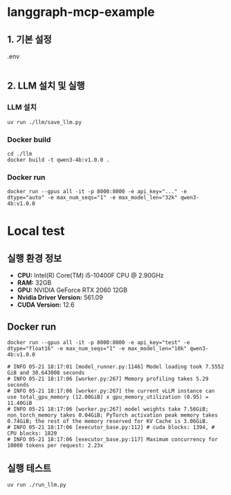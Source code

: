 # langgraph-mcp-example

## 1. 기본 설정
.env
```text

``` 

## 2. LLM 설치 및 실행

### LLM 설치
```shell
uv run ./llm/save_llm.py
```

### Docker build
```shell
cd ./llm
docker build -t qwen3-4b:v1.0.0 .
```

### Docker run
```shell
docker run --gpus all -it -p 8000:8000 -e api_key="..." -e dtype="auto" -e max_num_seqs="1" -e max_model_len="32k" qwen3-4b:v1.0.0
```


# Local test

## 실행 환경 정보
- **CPU:** Intel(R) Core(TM) i5-10400F CPU @ 2.90GHz
- **RAM:** 32GB
- **GPU:** NVIDIA GeForce RTX 2060 12GB
- **Nvidia Driver Version:** 561.09
- **CUDA Version:** 12.6

## Docker run
```shell
docker run --gpus all -it -p 8000:8000 -e api_key="test" -e dtype="float16" -e max_num_seqs="1" -e max_model_len="10k" qwen3-4b:v1.0.0
```
```shell
# INFO 05-21 18:17:01 [model_runner.py:1146] Model loading took 7.5552 GiB and 30.643008 seconds
# INFO 05-21 18:17:06 [worker.py:267] Memory profiling takes 5.29 seconds
# INFO 05-21 18:17:06 [worker.py:267] the current vLLM instance can use total_gpu_memory (12.00GiB) x gpu_memory_utilization (0.95) = 11.40GiB
# INFO 05-21 18:17:06 [worker.py:267] model weights take 7.56GiB; non_torch_memory takes 0.04GiB; PyTorch activation peak memory takes 0.74GiB; the rest of the memory reserved for KV Cache is 3.06GiB.
# INFO 05-21 18:17:06 [executor_base.py:112] # cuda blocks: 1394, # CPU blocks: 1820
# INFO 05-21 18:17:06 [executor_base.py:117] Maximum concurrency for 10000 tokens per request: 2.23x
```

## 실행 테스트
```shell
uv run ./run_llm.py
```